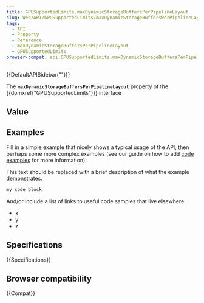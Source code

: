 ```yaml
---
title: GPUSupportedLimits.maxDynamicStorageBuffersPerPipelineLayout
slug: Web/API/GPUSupportedLimits/maxDynamicStorageBuffersPerPipelineLayout
tags:
  - API
  - Property
  - Reference
  - maxDynamicStorageBuffersPerPipelineLayout
  - GPUSupportedLimits
browser-compat: api.GPUSupportedLimits.maxDynamicStorageBuffersPerPipelineLayout
---
```

{{DefaultAPISidebar("")}}

The **`maxDynamicStorageBuffersPerPipelineLayout`** property of the {{domxref("GPUSupportedLimits")}} interface 

## Value



## Examples

Fill in a simple example that nicely shows a typical usage of the API, then perhaps some more complex examples (see our guide on how to add [code examples](/en-US/docs/MDN/Contribute/Structures/Code_examples) for more information).

This text should be replaced with a brief description of what the example demonstrates.

```js
my code block
```

And/or include a list of links to useful code samples that live elsewhere:

*   x
*   y
*   z

## Specifications

{{Specifications}}

## Browser compatibility

{{Compat}}


